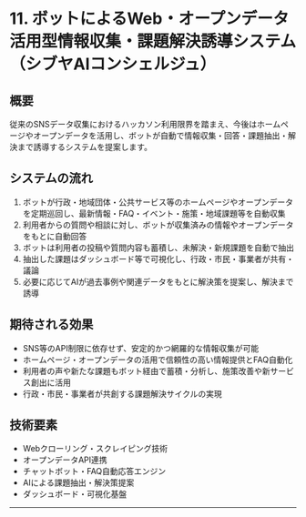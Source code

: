# 11. ボットによるWeb・オープンデータ活用型情報収集・課題解決誘導システム（シブヤAIコンシェルジュ）

## 概要
従来のSNSデータ収集におけるハッカソン利用限界を踏まえ、今後はホームページやオープンデータを活用し、ボットが自動で情報収集・回答・課題抽出・解決まで誘導するシステムを提案します。

## システムの流れ
1. ボットが行政・地域団体・公共サービス等のホームページやオープンデータを定期巡回し、最新情報・FAQ・イベント・施策・地域課題等を自動収集
2. 利用者からの質問や相談に対し、ボットが収集済みの情報やオープンデータをもとに自動回答
3. ボットは利用者の投稿や質問内容も蓄積し、未解決・新規課題を自動で抽出
4. 抽出した課題はダッシュボード等で可視化し、行政・市民・事業者が共有・議論
5. 必要に応じてAIが過去事例や関連データをもとに解決策を提案し、解決まで誘導

## 期待される効果
- SNS等のAPI制限に依存せず、安定的かつ網羅的な情報収集が可能
- ホームページ・オープンデータの活用で信頼性の高い情報提供とFAQ自動化
- 利用者の声や新たな課題もボット経由で蓄積・分析し、施策改善や新サービス創出に活用
- 行政・市民・事業者が共創する課題解決サイクルの実現

## 技術要素
- Webクローリング・スクレイピング技術
- オープンデータAPI連携
- チャットボット・FAQ自動応答エンジン
- AIによる課題抽出・解決策提案
- ダッシュボード・可視化基盤

---

